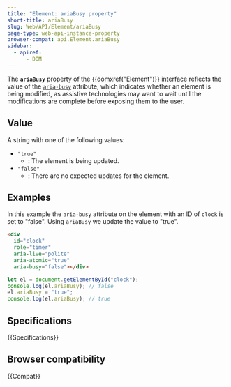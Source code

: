 ```yaml
---
title: "Element: ariaBusy property"
short-title: ariaBusy
slug: Web/API/Element/ariaBusy
page-type: web-api-instance-property
browser-compat: api.Element.ariaBusy
sidebar:
  - apiref:
      - DOM
---
```


The **`ariaBusy`** property of the {{domxref("Element")}} interface reflects the value of the [`aria-busy`](/en-US/docs/Web/Accessibility/ARIA/Reference/Attributes/aria-busy) attribute, which indicates whether an element is being modified, as assistive technologies may want to wait until the modifications are complete before exposing them to the user.

## Value

A string with one of the following values:

- `"true"`
  - : The element is being updated.
- `"false"`
  - : There are no expected updates for the element.

## Examples

In this example the `aria-busy` attribute on the element with an ID of `clock` is set to "false". Using `ariaBusy` we update the value to "true".

```html
<div
  id="clock"
  role="timer"
  aria-live="polite"
  aria-atomic="true"
  aria-busy="false"></div>
```

```js
let el = document.getElementById("clock");
console.log(el.ariaBusy); // false
el.ariaBusy = "true";
console.log(el.ariaBusy); // true
```

## Specifications

{{Specifications}}

## Browser compatibility

{{Compat}}
